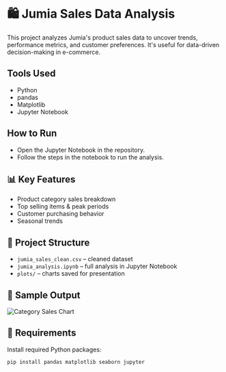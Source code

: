 # 🛍️ Jumia Sales Data Analysis

This project analyzes Jumia's product sales data to uncover trends, performance metrics, and customer preferences. It's useful for data-driven decision-making in e-commerce.

## Tools Used
- Python
- pandas
- Matplotlib
- Jupyter Notebook

## How to Run
- Open the Jupyter Notebook in the repository.
- Follow the steps in the notebook to run the analysis.



## 📊 Key Features
- Product category sales breakdown
- Top selling items & peak periods
- Customer purchasing behavior
- Seasonal trends

## 📁 Project Structure
- `jumia_sales_clean.csv` – cleaned dataset
- `jumia_analysis.ipynb` – full analysis in Jupyter Notebook
- `plots/` – charts saved for presentation

## 📌 Sample Output
![Category Sales Chart](plots/category_sales.png)

## 🧪 Requirements
Install required Python packages:
```bash
pip install pandas matplotlib seaborn jupyter

